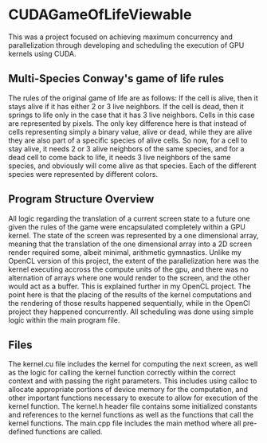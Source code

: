# CUDAGameOfLifeViewable
This was a project focused on achieving maximum concurrency and parallelization through developing and scheduling the execution of GPU kernels 
using CUDA.
## Multi-Species Conway's game of life rules
The rules of the original game of life are as follows: If the cell is alive, then it stays alive if it has either 2 or 3 live neighbors. 
If the cell is dead, then it springs to life only in the case that it has 3 live neighbors.
Cells in this case are represented by pixels. The only key difference here is that instead of cells representing simply a binary value, alive or dead, 
while they are alive they are also part of a specific species of alive cells. So now, for a cell to stay alive, it needs 2 or 3 alive neighbors of the same
species, and for a dead cell to come back to life, it needs 3 live neighbors of the same species, and obviously will come alive as that species. Each of 
the different species were represented by different colors. 
## Program Structure Overview
All logic regarding the translation of a current screen state to a future one given the rules of the game were encapsulated completely within a GPU kernel.
The state of the screen was represented by a one dimensional array, meaning that the translation of the one dimensional array into a 2D screen render required
some, albeit minimal, arithmetic gymnastics. Unlike my OpenCL version of this project, the extent of the parallelization here was the kernel executing accross
the compute units of the gpu, and there was no alternation of arrays where one would render to the screen, and the other would act as a buffer. This is explained
further in my OpenCL project. The point here is that the placing of the results of the kernel computations and the rendering of those results happened sequentially,
while in the OpenCl project they happened concurrently. All scheduling was done using simple logic within the main program file. 
## Files
The kernel.cu file includes the kernel for computing the next screen, as well as the logic for calling the kernel function 
correctly within the correct context and with passing the right parameters. This includes using calloc to allocate appropriate portions of 
device memory for the computation, and other important functions necessary to execute to allow for execution of the kernel function. The kernel.h header
file contains some initialized constants and references to the kernel functions as well as the functions that call the kernel functions. The main.cpp file
includes the main method where all pre-defined functions are called.

